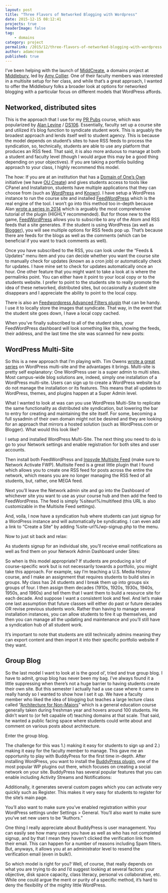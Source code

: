 ```yaml
---
layout: post
title: "Three Flavors of Networked Blogging with Wordpress"
date: 2015-12-15 08:12:41
projects: true
headerImage: false
tag:
    - domains
category: project
permalink: /2015/12/three-flavors-of-networked-blogging-with-wordpress
author: adamcroom
published: true
---
```


I&#8217;ve been helping with the launch of [MiddCreate][1], a domains project at [Middlebury][2], led by [Amy Collier][3]. One of their faculty members was interested in a multisite setup for her class, and while that&#8217;s a great approach, I wanted to offer the Middlebury folks a broader look at options for networked blogging with a particular focus on different models that WordPress affords.

## Networked, distributed sites

This is the approach that I use for my [PR Pubs][4] course, which was popularized by [Alan Levine][5]&nbsp;/&nbsp;[DS106][6]. Essentially, faculty set up a course site and utilized it&#8217;s blog function to syndicate student work. This is arguably the broadest approach and lends itself well to student agency. This is because the model depends on student&#8217;s sites to have RSS feeds to process the syndication, so, technically, students are able to use any platform that produces an RSS feed. That said, it is also more arduous to manage at both a student and faculty level (though I would argue this may be a good thing depending on your objectives). If you are taking a portfolio building approach to your class, I highly recommend this model.

The how: If you are at an institution that has a [Domain of One&#8217;s Own][7] initiative (we have [OU Create][8]) and gives students access to tools like CPanel and Installatron, students have multiple applications that they can choose from (such as [WordPress][9] and [Known][10]). I have setup a WordPress instance to run the course site and installed [FeedWordPress][11] which is the real engine of the tool. I won&#8217;t go into this method too in-depth because Alan [wrote a series in 2014][12] which is arguably the most comprehensive tutorial of the plugin (HIGHLY recommended). But for those new to the game,&nbsp;[FeedWordPress][11] allows you to subscribe to any of the Atom and RSS feeds that a site generates. If the student is using WordPress (as well as [Blogger][13]), you will see multiple options for RSS feeds pop up. That&#8217;s because there are feeds for the blogs as well as the comments (which can be beneficial if you want to track comments as well).



Once you have subscribed to the RSS, you can look under the &#8220;Feeds & Updates&#8221; menu item and you can decide whether you want the course site to manually check for updates (known as a cron job) or automatically check for updates. I have mine set to check for updates automatically once an hour. One other feature that you might want to take a look at is where the permalinks point. You can either have it point to your local copy or to the students website. I prefer to point to the students site to really promote the idea of these networked, distributed sites, but occasionally a student site disappears and I appreciate the ability to point to the local copy.

There is also an [Feedwordpress Advanced Filters plugin][14] that can be handy. I use it to locally store the images that syndicate. That way, in the event that the student site goes down, I have a local copy cached.



When you&#8217;ve finally subscribed to all of the student sites, your FeedWordPress dashboard will look something like this, showing the feeds, their address, and the last time the site was scanned for new posts:



## WordPress Multi-Site

So this is&nbsp;a new approach&nbsp;that I&#8217;m playing with. Tim Owens [wrote a great series][15] on WordPress multi-site and the advantages it brings. Multi-site is pretty self explanatory: One WordPress user is a super admin to multi sites. Most campus-wide blog solutions are, indeed, simply one installation of a WordPress multi-site. Users can sign up to create a WordPress website but do not manage the installation or its features. This means that all updates to WordPress, themes, and plugins happen at a Super Admin level.

What I wanted to look at was can you use WordPress Multi-Site to replicate the same functionality as distributed site syndication, but lowering the bar to&nbsp;entry for creating and maintaining the site itself. For some, becoming a full sysadmin of their own domain might not be desired and they are looking for an approach that mirrors a hosted solution (such as WordPress.com or Blogger). What would this look like?

I setup  and installed WordPress Multi-Site. The next thing you need to do is go to your Network settings and enable registration for both sites and user accounts.



Then install both FeedWordPress and [Inpsyde Multisite Feed][16] (make sure to Network Activate FWP). Multisite Feed is a great little plugin that I found which allows you to create one RSS feed for posts across the entire the network, which means you are no longer managing the RSS feed of all students, but, rather, one MEGA&nbsp;feed.



Next you&#8217;ll leave the Network admin site and go into the Dashboard of whichever site you want to use as your course hub and then add the feed to FeedWordPress. The feed is simply %siteurl%/multifeed (this URL is also customizable in the Multisite Feed settings).



And, voila, I now have a syndication hub where students can just signup for a WordPress instance and will automatically be syndicating. I can even add a link to &#8220;Create a Site&#8221; by adding %site-url%/wp-signup.php to the menu.



Now to just sit back and relax:



As students signup for an individual site, you&#8217;ll receive email notifications as well as find them on your Network Admin Dashboard under Sites:



So when is this model appropriate? If students are producing a lot of course-specific work but is not necessarily towards a portfolio, you might take this approach. For example, say I&#8217;m teaching a U.S. Media History course, and I make an assignment that requires students to build sites in groups. My class has 24 students and I break them up into groups six groups of four. I then assign them decades (1910s, 1920s, 1930s, 1940s, 1950s, and 1960s) and tell them that I want them to build a resource site for each decade. And suppose I want a consistent look and feel. And let&#8217;s make one last assumption that future classes will either do past or future decades OR revise previous students work. Rather than having to manage several installation instances, you can allow students to fire it up themselves, and then you can manage all the updating and maintenance and you&#8217;ll still have a syndication hub of all student work.

It&#8217;s important to note that students are still technically admins meaning they can export content and then import it into their specific portfolio website if they want.

## Group Blog

So the last model I want to look at is the good ol&#8217;, tried and true group blog. I have to admit, group blog has never been my bag. I&#8217;ve always found it a little suppressing when there&#8217;s not a huge barrier to having students create their own site. But this semester I actually had a use case where it came in really handy so I wanted to show how I set it up. We have a faculty member&nbsp;who liked the idea of blogging but teaches a large lecture class called &#8220;[Architecture for Non-Majors][17]&#8221; which is a general education course generally taken during freshman year and hovers around 100 students. He didn&#8217;t want to (or felt capable of) teaching domains at that scale. That said, he wanted a public facing space where students could write about and comment on various posts about architecture.

Enter the group blog.

The challenge for this was 1.) making it easy for students to sign up and 2.) making it easy for the faculty member to manage. This gave me an opportunity to play with BuddyPress for the first time in-depth. After installing WordPress, you want to install the [BuddyPress plugin][18], one of the most popular WP plugins out there, which focuses on creating a social network on your site. BuddyPress has several popular features that you can enable including Activity Streams and Notifications:



Additionally, it generates several custom pages which you can activate very quickly such as Register. This makes it very easy for students to register for the site&#8217;s main page.



You&#8217;ll also want to make sure you&#8217;ve enabled registration within your WordPress settings under Settings > General. You&#8217;ll also want to make sure you&#8217;ve set new users to be &#8220;Authors.&#8221;



One thing I really appreciate about BuddyPress is user management. You can easily see how many users you have as well as who has not completed signup, and by that I mean they haven&#8217;t clicked the verification link from their email. This can happen for a number of reasons including Spam filters. But, anyways, it allows you at an administrator level to resend the verification email (even in bulk!).



So which model is right for you? Well, of course, that really depends on what you are trying to do and I&#8217;d suggest looking at several factors: your objective, disk space capacity, class literacy, personal vs collaborative, etc. While one could argue the merit or purity of a specific method, it&#8217;s hard to deny the flexibility of the mighty little WordPress.

&nbsp;

 [1]: http://middcreate.net
 [2]: http://www.middlebury.edu
 [3]: https://twitter.com/amcollier
 [4]: http://prpubs.us
 [5]: https://twitter.com/cogdog
 [6]: http://ds106.us
 [7]: https://reclaimhosting.com/domain-of-ones-own/
 [8]: https://create.ou.edu
 [9]: https://wordpress.org
 [10]: https://withknown.com
 [11]: https://wordpress.org/plugins/feedwordpress/
 [12]: http://cogdogblog.com/2014/07/14/feed-wordpress-101/
 [13]: https://www.blogger.com/home
 [14]: https://wordpress.org/plugins/faf/
 [15]: https://blog.timowens.io/getting-started-with-multisite-part-1-why-multisite/
 [16]: https://wordpress.org/plugins/wp-multisite-feed/
 [17]: http://thedude.oucreate.com
 [18]: https://wordpress.org/plugins/buddypress/